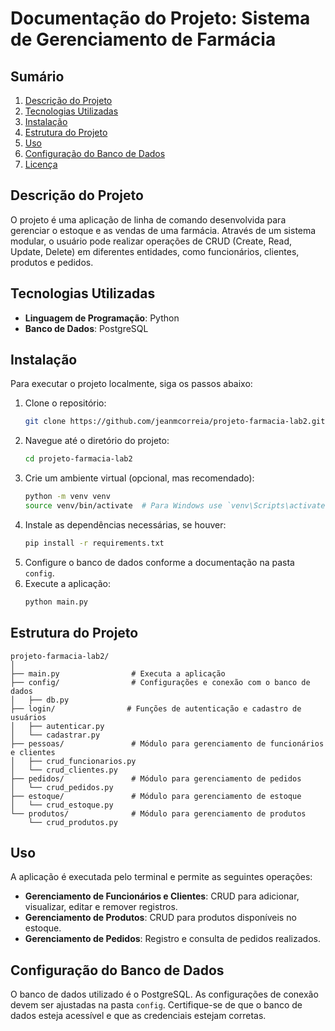 # Documentação do Projeto: Sistema de Gerenciamento de Farmácia

## Sumário

1. [Descrição do Projeto](#descrição-do-projeto)
2. [Tecnologias Utilizadas](#tecnologias-utilizadas)
3. [Instalação](#instalação)
4. [Estrutura do Projeto](#estrutura-do-projeto)
5. [Uso](#uso)
6. [Configuração do Banco de Dados](#configuração-do-banco-de-dados)
7. [Licença](#licença)

## Descrição do Projeto

O projeto é uma aplicação de linha de comando desenvolvida para gerenciar o estoque e as vendas de uma farmácia. Através de um sistema modular, o usuário pode realizar operações de CRUD (Create, Read, Update, Delete) em diferentes entidades, como funcionários, clientes, produtos e pedidos.

## Tecnologias Utilizadas

- **Linguagem de Programação**: Python
- **Banco de Dados**: PostgreSQL

## Instalação

Para executar o projeto localmente, siga os passos abaixo:

1. Clone o repositório:
   ```bash
   git clone https://github.com/jeanmcorreia/projeto-farmacia-lab2.git
   ```
2. Navegue até o diretório do projeto:
   ```bash
   cd projeto-farmacia-lab2
   ```
3. Crie um ambiente virtual (opcional, mas recomendado):
   ```bash
   python -m venv venv
   source venv/bin/activate  # Para Windows use `venv\Scripts\activate`
   ```
4. Instale as dependências necessárias, se houver:
   ```bash
   pip install -r requirements.txt
   ```
5. Configure o banco de dados conforme a documentação na pasta `config`.
6. Execute a aplicação:
   ```bash
   python main.py
   ```

## Estrutura do Projeto

```
projeto-farmacia-lab2/
│
├── main.py                # Executa a aplicação
├── config/                # Configurações e conexão com o banco de dados
│   ├── db.py
├── login/                # Funções de autenticação e cadastro de usuários
│   ├── autenticar.py
│   └── cadastrar.py
├── pessoas/               # Módulo para gerenciamento de funcionários e clientes
│   ├── crud_funcionarios.py
│   └── crud_clientes.py
├── pedidos/               # Módulo para gerenciamento de pedidos
│   └── crud_pedidos.py
├── estoque/               # Módulo para gerenciamento de estoque
│   └── crud_estoque.py
└── produtos/              # Módulo para gerenciamento de produtos
    └── crud_produtos.py
```

## Uso

A aplicação é executada pelo terminal e permite as seguintes operações:

- **Gerenciamento de Funcionários e Clientes**: CRUD para adicionar, visualizar, editar e remover registros.
- **Gerenciamento de Produtos**: CRUD para produtos disponíveis no estoque.
- **Gerenciamento de Pedidos**: Registro e consulta de pedidos realizados.

## Configuração do Banco de Dados

O banco de dados utilizado é o PostgreSQL. As configurações de conexão devem ser ajustadas na pasta `config`. Certifique-se de que o banco de dados esteja acessível e que as credenciais estejam corretas.